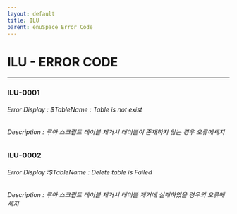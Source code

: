 ```yaml
---
layout: default
title: ILU
parent: enuSpace Error Code
---
```

# ILU - ERROR CODE

---

### ILU-0001

###### Error Display : $TableName : Table is not exist

###### Description : 루아 스크립트 테이블 제거시 테이블이 존재하지 않는 경우 오류메세지

### ILU-0002

###### Error Display :$TableName : Delete table is Failed

###### Description : 루아 스크립트 테이블 제거시 테이블 제거에 실패하였을 경우의 오류메세지



